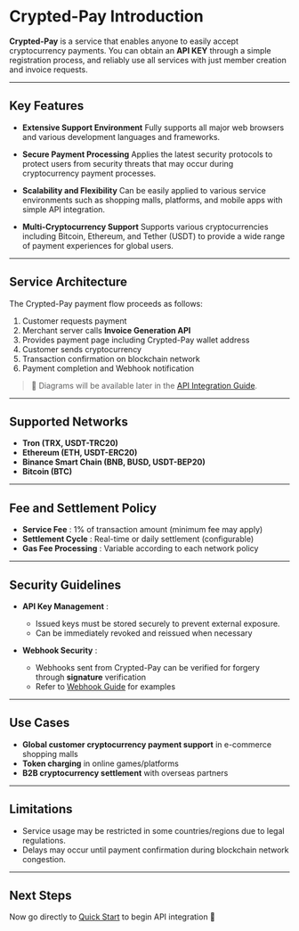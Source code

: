 # Crypted-Pay Introduction

**Crypted-Pay** is a service that enables anyone to easily accept cryptocurrency payments.
You can obtain an **API KEY** through a simple registration process, and reliably use all services with just member creation and invoice requests.

---

## Key Features

- **Extensive Support Environment**
  Fully supports all major web browsers and various development languages and frameworks.

- **Secure Payment Processing**
  Applies the latest security protocols to protect users from security threats that may occur during cryptocurrency payment processes.

- **Scalability and Flexibility**
  Can be easily applied to various service environments such as shopping malls, platforms, and mobile apps with simple API integration.

- **Multi-Cryptocurrency Support**
  Supports various cryptocurrencies including Bitcoin, Ethereum, and Tether (USDT) to provide a wide range of payment experiences for global users.

---

## Service Architecture

The Crypted-Pay payment flow proceeds as follows:

1. Customer requests payment
2. Merchant server calls **Invoice Generation API**
3. Provides payment page including Crypted-Pay wallet address
4. Customer sends cryptocurrency
5. Transaction confirmation on blockchain network
6. Payment completion and Webhook notification

> 🔗 Diagrams will be available later in the [API Integration Guide](./getting-started/).

---

## Supported Networks

- **Tron (TRX, USDT-TRC20)**
- **Ethereum (ETH, USDT-ERC20)**
- **Binance Smart Chain (BNB, BUSD, USDT-BEP20)**
- **Bitcoin (BTC)**

---

## Fee and Settlement Policy

- **Service Fee** : 1% of transaction amount (minimum fee may apply)
- **Settlement Cycle** : Real-time or daily settlement (configurable)
- **Gas Fee Processing** : Variable according to each network policy

---

## Security Guidelines

- **API Key Management** :
  - Issued keys must be stored securely to prevent external exposure.
  - Can be immediately revoked and reissued when necessary

- **Webhook Security** :
  - Webhooks sent from Crypted-Pay can be verified for forgery through **signature** verification
  - Refer to [Webhook Guide](./webhook/) for examples

---

## Use Cases

- **Global customer cryptocurrency payment support** in e-commerce shopping malls
- **Token charging** in online games/platforms
- **B2B cryptocurrency settlement** with overseas partners

---

## Limitations

- Service usage may be restricted in some countries/regions due to legal regulations.
- Delays may occur until payment confirmation during blockchain network congestion.

---

## Next Steps

Now go directly to [Quick Start](./getting-started/) to begin API integration 🚀